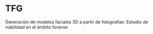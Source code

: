 # TFG
Generación de modelos faciales 3D a partir de fotografías: Estudio de viabilidad en el ámbito forense
